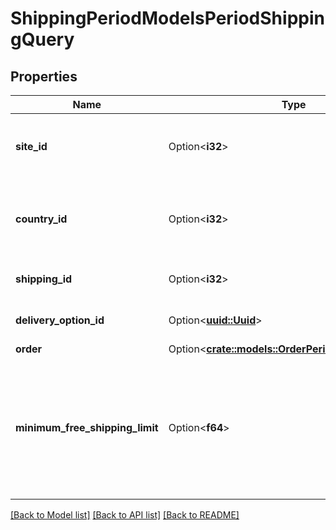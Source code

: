 # ShippingPeriodModelsPeriodShippingQuery

## Properties

Name | Type | Description | Notes
------------ | ------------- | ------------- | -------------
**site_id** | Option<**i32**> | The site ID the delivery options belong to. Required. | [optional]
**country_id** | Option<**i32**> | The country ID where the order should be shipped to. | [optional]
**shipping_id** | Option<**i32**> | Carismar Shipping Option ID | [optional]
**delivery_option_id** | Option<[**uuid::Uuid**](uuid::Uuid.md)> | Unifaun Delivery Option ID | [optional]
**order** | Option<[**crate::models::OrderPeriodCheckoutOrder**](Order.CheckoutOrder.md)> |  | [optional]
**minimum_free_shipping_limit** | Option<**f64**> | The cart sum limit for free shipping - to be used for conditions in the delivery checkout portal | [optional]

[[Back to Model list]](../README.md#documentation-for-models) [[Back to API list]](../README.md#documentation-for-api-endpoints) [[Back to README]](../README.md)



